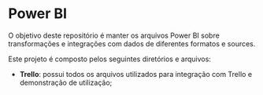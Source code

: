 # Power BI

O objetivo deste repositório é manter os arquivos Power BI sobre transformações e integrações com dados de diferentes formatos e sources. 

Este projeto é composto pelos seguintes diretórios e arquivos: 

* **Trello**: possui todos os arquivos utilizados para integração com Trello e demonstração de utilização;